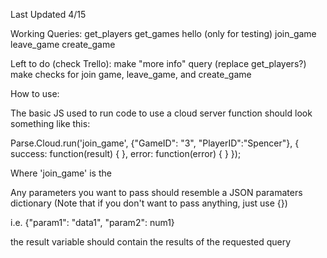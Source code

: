 Last Updated 4/15

Working Queries:
get_players
get_games
hello (only for testing)
join_game
leave_game
create_game

Left to do (check Trello):
make "more info" query (replace get_players?)
make checks for join game, leave_game, and create_game


How to use:

The basic JS used to run code to use a cloud server function should look something like this:


Parse.Cloud.run('join_game', {"GameID": "3", "PlayerID":"Spencer"}, {
  success: function(result) {
  },
  error: function(error) {
  }
});


Where 'join_game' is the 

Any parameters you want to pass should resemble a JSON paramaters dictionary (Note that if you don't want to pass anything, just use {})

i.e. {"param1": "data1", "param2": num1}

the result variable should contain the results of the requested query


